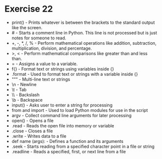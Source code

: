 # Exercise 22

* print() - Prints whatever is between the brackets to the standard output like the screen.
* \# - Starts a comment line in Python. This line is not processed but is just notes for someone to read.
* +, -, \*, /, % - Perform mathematical operations like addition, subtraction, multiplication, division, and percentage.
* \>, < - Perform mathematical comparisons like greater than and less than.
* = - Assigns a value to a variable.
* f{} - Format text or strings using variables inside {}
* .format - Used to format text or strings with a variable inside {}
* """ - Multi-line text or strings
* \\n - Newline
* \\t - Tab
* \\\ - Backslash
* \\b - Backspace
* input() - Asks user to enter a string for processing
* from and import - Used to load Python modules for use in the script
* argv - Collect command line arguments for later processing
* open() - Opens a file
* .read - Reads the open file into memory or variable
* .close - Closes a file
* .write - Writes data to a file
* def name (args): - Defines a function and its arguments
* .seek - Starts reading from a specified character point in a file or string
* .readline - Reads a specified, first, or next line from a file
